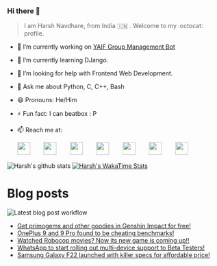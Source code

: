 ### Hi there 👋

> I am Harsh Navdhare, from India :india: . Welcome to my :octocat: profile.

* 🔭 I’m currently working on [YAIF Group Management Bot](https://github.com/YAIFoundation/YAR_Manager_Bot)
* 🌱 I’m currently learning DJango.
* 🤔 I’m looking for help with Frontend Web Development.
* 💬 Ask me about Python, C, C++, Bash
* 😄 Pronouns: He/Him
* ⚡ Fun fact: I can beatbox : P
* 📫 Reach me at: 
 

    [<img src="https://simpleicons.org/icons/instagram.svg" width="30">](https://www.instagram.com/plus_infinity.hn) &nbsp;&nbsp;&nbsp;&nbsp;&nbsp;&nbsp;
    [<img src="https://simpleicons.org/icons/facebook.svg" width="30">](https://www.facebook.com/harsh.navdhare.infinity) &nbsp;&nbsp;&nbsp;&nbsp;&nbsp;&nbsp; 
    [<img src="https://simpleicons.org/icons/twitter.svg" width="30">](https://twitter.com/hnavdhare) &nbsp;&nbsp;&nbsp;&nbsp;&nbsp;&nbsp; 
    [<img src="https://simpleicons.org/icons/xdadevelopers.svg" width="30">](https://forum.xda-developers.com/member.php?u=8122486) &nbsp;&nbsp;&nbsp;&nbsp;&nbsp;&nbsp; 
    [<img src="https://simpleicons.org/icons/telegram.svg" width="30">](https://t.me/infinitEplus) &nbsp;&nbsp;&nbsp;&nbsp;&nbsp;&nbsp;
    [<img src="https://simpleicons.org/icons/snapchat.svg" width="30">](https://www.snapchat.com/add/plus.infinity) &nbsp;&nbsp;&nbsp;&nbsp;&nbsp;&nbsp; 
    [<img src="https://simpleicons.org/icons/gmail.svg" width="30">](mailto:navdhareharsh2001@gmail.com)

 
 

![Harsh's github stats](https://github-readme-stats-infinity-plus.vercel.app/api?username=infinity-plus&show_icons=true&count_private=true&theme=dark) [![Harsh's WakaTime Stats](https://github-readme-stats-infinity-plus.vercel.app/api/wakatime?username=infinity_plus&theme=dark)](https://wakatime.com/@infinity_plus)

# Blog posts

![Latest blog post workflow](https://github.com/infinity-plus/infinity-plus/workflows/Latest%20blog%20post%20workflow/badge.svg)

<!-- BLOG-POST-LIST:START -->
- [Get primogems and other goodies in Genshin Impact for free!](https://spadebee.com/2021/07/09/get-primogems-and-other-goodies-in-genshin-impact-for-free/?utm_source=rss&utm_medium=rss&utm_campaign=get-primogems-and-other-goodies-in-genshin-impact-for-free)
- [OnePlus 9 and 9 Pro found to be cheating benchmarks!](https://spadebee.com/2021/07/07/oneplus-9-and-9-pro-found-to-be-cheating-benchmarks/?utm_source=rss&utm_medium=rss&utm_campaign=oneplus-9-and-9-pro-found-to-be-cheating-benchmarks)
- [Watched Robocop movies? Now its new game is coming up!!](https://spadebee.com/2021/07/07/watched-robocop-movies-now-its-new-game-is-coming-up/?utm_source=rss&utm_medium=rss&utm_campaign=watched-robocop-movies-now-its-new-game-is-coming-up)
- [WhatsApp to start rolling out multi-device support to Beta Testers!](https://spadebee.com/2021/07/06/whatsapp-to-start-rolling-out-multi-device-support-to-beta-testers/?utm_source=rss&utm_medium=rss&utm_campaign=whatsapp-to-start-rolling-out-multi-device-support-to-beta-testers)
- [Samsung Galaxy F22 launched with killer specs for affordable price!](https://spadebee.com/2021/07/06/samsung-galaxy-f22-launched-with-killer-specs-for-affordable-price/?utm_source=rss&utm_medium=rss&utm_campaign=samsung-galaxy-f22-launched-with-killer-specs-for-affordable-price)
<!-- BLOG-POST-LIST:END -->
